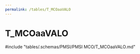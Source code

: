 ```yaml
---
permalink: /tables/T_MCOaaVALO
---
```

# T_MCOaaVALO
<!-- SPDX-License-Identifier: MPL-2.0 -->

<!-- ATTENTION : Ne pas supprimer ou modifier la ligne ci-dessous -->
#include "tables/.schemas/PMSI/PMSI MCO/T_MCOaaVALO.md"
<!-- ATTENTION : Ne pas supprimer ou modifier la ligne ci-dessus -->
